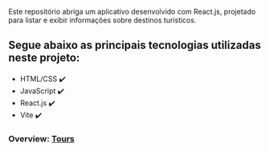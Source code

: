 Este repositório abriga um aplicativo desenvolvido com React.js, projetado para listar e exibir informações sobre destinos turísticos.

## Segue abaixo as principais tecnologias utilizadas neste projeto:
<div style="margin-top: 20px">
    <ul>
        <li>
            HTML/CSS ✔️
        </li>
        <li>
            JavaScript ✔️
        </li>
        <li>
            React.js ✔️
        </li>
        <li>
           Vite ✔️
        </li>
    </ul>
</div>

### Overview: <a href="https://react-tourist-destinations.netlify.app/">Tours<a>
